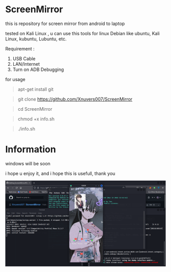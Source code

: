 # ScreenMirror
this is repository for screen mirror from android to laptop

tested on Kali Linux , u can use this tools for linux Debian like ubuntu, Kali Linux, kubuntu, Lubuntu, etc.

Requirement :
1. USB Cable
2. LAN/Internet
3. Turn on ADB Debugging

for usage

  > apt-get install git

  > git clone https://github.com/Xnuvers007/ScreenMirror

  > cd ScreenMirror

  > chmod +x info.sh

  > ./info.sh

# Information

windows will be soon

i hope u enjoy it, and i hope this is usefull, thank you

![images](https://github.com/Xnuvers007/ScreenMirror/blob/master/images/Screenshot_2022-04-17_21-11-45.png "Thumbnail")
